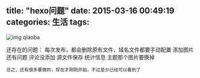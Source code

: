title: "hexo问题"
date: 2015-03-16 00:49:19
categories: 生活
tags:
---

![img qiaoba](http://img4.duitang.com/uploads/item/201203/13/20120313205637_Cx538.jpeg)

还存在的问题：
	每次发布，都会删除原有文件，域名文件都要手动配置
	添加图片还有问题
	评论没添加
	源文件保存
	统计信息
	主题那个图片要换掉
	
	总之，还有很多要做的，现在才刚刚开始，不过至少已经可以看到了
	